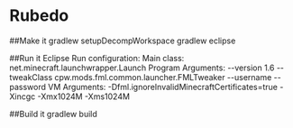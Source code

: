# Rubedo

##Make it
gradlew setupDecompWorkspace
gradlew eclipse

##Run it
Eclipse Run configuration:
  Main class: net.minecraft.launchwrapper.Launch
  Program Arguments: --version 1.6 --tweakClass cpw.mods.fml.common.launcher.FMLTweaker --username <name> --password <password>
  VM Arguments: -Dfml.ignoreInvalidMinecraftCertificates=true -Xincgc -Xmx1024M -Xms1024M

##Build it
gradlew build